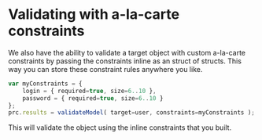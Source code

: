 # Validating with a-la-carte constraints

&#x20;We also have the ability to validate a target object with custom a-la-carte constraints by passing the constraints inline as an struct of structs. This way you can store these constraint rules anywhere you like.

```javascript
var myConstraints = {
	login = { required=true, size=6..10 }, 
	password = { required=true, size=6..10 }
};
prc.results = validateModel( target=user, constraints=myConstraints );
```

&#x20;This will validate the object using the inline constraints that you built.
